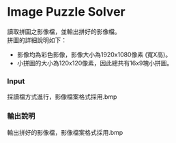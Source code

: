 # Image Puzzle Solver
讀取拼圖之影像檔，並輸出拼好的影像檔。  
拼圖的詳細說明如下：  
* 影像均為彩色影像，影像大小為1920x1080像素 (寬X高)。  
* 小拼圖的大小為120x120像素，因此總共有16x9塊小拼圖。
### Input
採讀檔方式進行，影像檔案格式採用.bmp
### 輸出說明  
輸出拼好的影像檔，影像檔案格式採用.bmp
